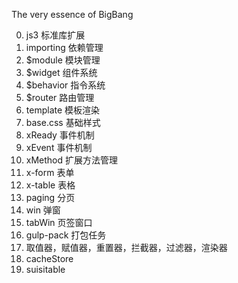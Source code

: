 The very essence of BigBang 

0. js3        标准库扩展
1. importing  依赖管理
2. $module   模块管理
3. $widget    组件系统
4. $behavior 指令系统
5. $router     路由管理
6. template   模板渲染
7. base.css   基础样式
8. xReady     事件机制
9. xEvent      事件机制
10. xMethod   扩展方法管理
11. x-form       表单
12. x-table       表格
13. paging       分页
14. win             弹窗
15. tabWin       页签窗口
16. gulp-pack  打包任务
17. 取值器，赋值器，重置器，拦截器，过滤器，渲染器
18. cacheStore
19. suisitable